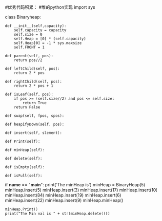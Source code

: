 #优秀代码积累：
#堆的python实现
import  sys

class Binaryheap:

    def __init__(self,capacity):
        self.capacity = capacity
        self.size = 0
        self.Heap = [0] * (self.capacity)
        self.Heap[0] = -1 * sys.maxsize
        self.FRONT = 1

    def parent(self, pos):
        return pos//2

    def leftChild(self, pos):
        return 2 * pos

    def rightChild(self, pos):
        return 2 * pos + 1
    
    def isLeaf(self, pos):
        if pos >= (self.size//2) and pos <= self.size:
            return True
        return False

    def swap(self, fpos, spos):

    def heapifyDown(self, pos):

    def insert(self, slement):

    def Print(self):

    def minHeap(self):

    def delete(self):

    def isEmpty(self):

    def isFull(self):

if __name__ == "__main__":
    print('The minHeap is')
    minHeap = BinaryHeap(5)
    minHeap.insert(5) 
    minHeap.insert(3) 
    minHeap.insert(17) 
    minHeap.insert(10) 
    minHeap.insert(84) 
    minHeap.insert(19) 
    minHeap.insert(6) 
    minHeap.insert(22) 
    minHeap.insert(9) 
    minHeap.minHeap() 
  
    minHeap.Print() 
    print("The Min val is " + str(minHeap.delete())) 
